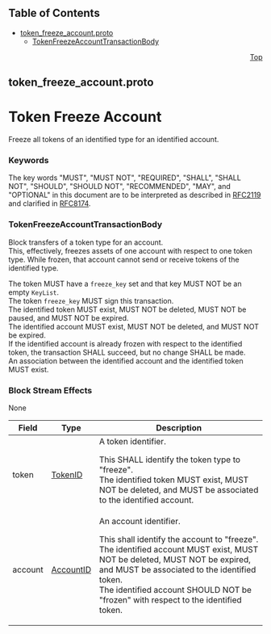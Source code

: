 ## Table of Contents

- [token_freeze_account.proto](#token_freeze_account-proto)
    - [TokenFreezeAccountTransactionBody](#proto-TokenFreezeAccountTransactionBody)
  



<a name="token_freeze_account-proto"></a>
<p align="right"><a href="#top">Top</a></p>

## token_freeze_account.proto
# Token Freeze Account
Freeze all tokens of an identified type for an identified account.

### Keywords
The key words "MUST", "MUST NOT", "REQUIRED", "SHALL", "SHALL NOT",
"SHOULD", "SHOULD NOT", "RECOMMENDED", "MAY", and "OPTIONAL" in this
document are to be interpreted as described in
[RFC2119](https://www.ietf.org/rfc/rfc2119) and clarified in
[RFC8174](https://www.ietf.org/rfc/rfc8174).


<a name="proto-TokenFreezeAccountTransactionBody"></a>

### TokenFreezeAccountTransactionBody
Block transfers of a token type for an account.<br/>
This, effectively, freezes assets of one account with respect to
one token type. While frozen, that account cannot send or receive tokens
of the identified type.

The token MUST have a `freeze_key` set and that key MUST NOT
be an empty `KeyList`.<br/>
The token `freeze_key` MUST sign this transaction.<br/>
The identified token MUST exist, MUST NOT be deleted, MUST NOT be paused,
and MUST NOT be expired.<br/>
The identified account MUST exist, MUST NOT be deleted, and
MUST NOT be expired.<br/>
If the identified account is already frozen with respect to the identified
token, the transaction SHALL succeed, but no change SHALL be made.<br/>
An association between the identified account and the identified
token MUST exist.

### Block Stream Effects
None


| Field | Type | Description |
| ----- | ---- | ----------- |
| token | [TokenID](#proto-TokenID) | A token identifier. <p> This SHALL identify the token type to "freeze".<br/> The identified token MUST exist, MUST NOT be deleted, and MUST be associated to the identified account. |
| account | [AccountID](#proto-AccountID) | An account identifier. <p> This shall identify the account to "freeze".<br/> The identified account MUST exist, MUST NOT be deleted, MUST NOT be expired, and MUST be associated to the identified token.<br/> The identified account SHOULD NOT be "frozen" with respect to the identified token. |





 <!-- end messages -->

 <!-- end enums -->

 <!-- end HasExtensions -->

 <!-- end services -->



